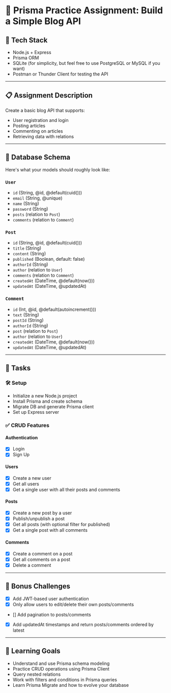 # 🧪 **Prisma Practice Assignment: Build a Simple Blog API**

## 🔧 **Tech Stack**
- Node.js + Express
- Prisma ORM
- SQLite (for simplicity, but feel free to use PostgreSQL or MySQL if you want)
- Postman or Thunder Client for testing the API

---

## 📋 **Assignment Description**
Create a basic blog API that supports:
- User registration and login
- Posting articles
- Commenting on articles
- Retrieving data with relations

---

## 🧱 **Database Schema**
Here's what your models should roughly look like:

### `User`
- `id` (String, @id, @default(cuid()))
- `email` (String, @unique)
- `name` (String)
- `password` (String)
- `posts` (relation to `Post`)
- `comments` (relation to `Comment`)

### `Post`
- `id` (String, @id, @default(cuid()))
- `title` (String)
- `content` (String)
- `published` (Boolean, default: false)
- `authorId` (String)
- `author` (relation to `User`)
- `comments` (relation to `Comment`)
- `createdAt` (DateTime, @default(now()))
- `updatedAt` (DateTime, @updatedAt)

### `Comment`
- `id` (Int, @id, @default(autoincrement()))
- `text` (String)
- `postId` (String)
- `authorId` (String)
- `post` (relation to `Post`)
- `author` (relation to `User`)
- `createdAt` (DateTime, @default(now()))
- `updatedAt` (DateTime, @updatedAt)

---

## 📌 **Tasks**

### 🛠 Setup
- Initialize a new Node.js project
- Install Prisma and create schema
- Migrate DB and generate Prisma client
- Set up Express server

### ✅ CRUD Features

#### Authentication
- [x] Login
- [x] Sign Up

#### Users
- [x] Create a new user
- [x] Get all users
- [x] Get a single user with all their posts and comments

#### Posts
- [x] Create a new post by a user
- [x] Publish/unpublish a post
- [x] Get all posts (with optional filter for published)
- [x] Get a single post with all comments

#### Comments
- [x] Create a comment on a post
- [x] Get all comments on a post
- [x] Delete a comment

---

## 🚀 **Bonus Challenges**
- [x] Add JWT-based user authentication
- [x] Only allow users to edit/delete their own posts/comments
- [] Add pagination to posts/comments
- [x] Add updatedAt timestamps and return posts/comments ordered by latest

---

## 🧠 **Learning Goals**
- Understand and use Prisma schema modeling
- Practice CRUD operations using Prisma Client
- Query nested relations
- Work with filters and conditions in Prisma queries
- Learn Prisma Migrate and how to evolve your database